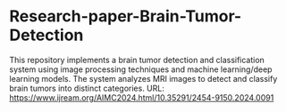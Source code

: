 # Research-paper-Brain-Tumor-Detection
This repository implements a brain tumor detection and classification system using image processing techniques and machine learning/deep learning models. The system analyzes MRI images to detect and classify brain tumors into distinct categories. URL:  https://www.ijream.org/AIMC2024.html/10.35291/2454-9150.2024.0091
